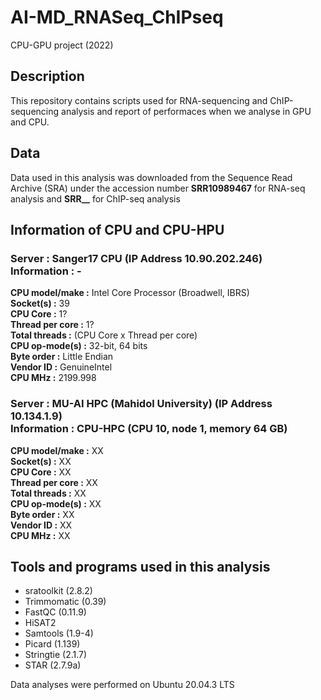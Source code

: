 # AI-MD_RNASeq_ChIPseq
CPU-GPU project (2022)

## Description
This repository contains scripts used for RNA-sequencing and ChIP-sequencing analysis and report of performaces when we analyse in GPU and CPU.

## Data
Data used in this analysis was downloaded from the Sequence Read Archive (SRA) under the accession number **SRR10989467** for RNA-seq analysis and **SRR__** for ChIP-seq analysis

## Information of CPU and CPU-HPU
### Server : Sanger17 CPU (IP Address 10.90.202.246)<br>Information : -
**CPU model/make :** Intel Core Processor (Broadwell, IBRS)<br>
**Socket(s) :** 39<br>
**CPU Core :** 1?<br>
**Thread per core :** 1?<br>
**Total threads :** (CPU Core x Thread per core)<br>
**CPU op-mode(s) :** 32-bit, 64 bits<br>
**Byte order :** Little Endian<br>
**Vendor ID :** GenuineIntel<br>
**CPU MHz :** 2199.998

### Server : MU-AI HPC (Mahidol University) (IP Address 10.134.1.9)<br>Information : CPU-HPC (CPU 10, node 1, memory 64 GB)
**CPU model/make :** XX<br>
**Socket(s) :** XX<br>
**CPU Core :** XX<br>
**Thread per core :** XX<br>
**Total threads :** XX<br>
**CPU op-mode(s) :** XX<br>
**Byte order :** XX<br>
**Vendor ID :** XX<br>
**CPU MHz :** XX

## Tools and programs used in this analysis
- sratoolkit (2.8.2)
- Trimmomatic (0.39)
- FastQC (0.11.9)
- HiSAT2
- Samtools (1.9-4)
- Picard (1.139)
- Stringtie (2.1.7)
- STAR (2.7.9a)

Data analyses were performed on Ubuntu 20.04.3 LTS

